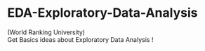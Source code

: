 # EDA-Exploratory-Data-Analysis
(World Ranking University) <br>
Get Basics ideas about Exploratory Data Analysis !
